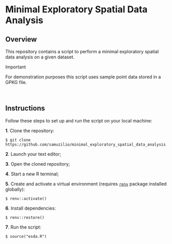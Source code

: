 # Minimal Exploratory Spatial Data Analysis
## Overview
This repository contains a script to perform a minimal exploratory spatial data analysis on a given dataset.

> [!IMPORTANT]
> For demonstration purposes this script uses sample point data stored in a GPKG file.

<br>

## Instructions
Follow these steps to set up and run the script on your local machine:

**1**. Clone the repository:
```
$ git clone https://github.com/samuzilio/minimal_exploratory_spatial_data_analysis.git
```
**2**. Launch your text editor;

**3**. Open the cloned repository;

**4**. Start a new R terminal;

**5**. Create and activate a virtual environment (requires [`renv`](https://rstudio.github.io/renv/index.html) package installed globally):
```
$ renv::activate()
```
**6**. Install dependencies:
```
$ renv::restore()
```
**7**. Run the script:
```
$ source("esda.R")
```
